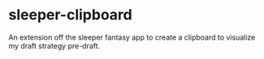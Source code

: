 # sleeper-clipboard
An extension off the sleeper fantasy app to create a clipboard to visualize my draft strategy pre-draft. 
